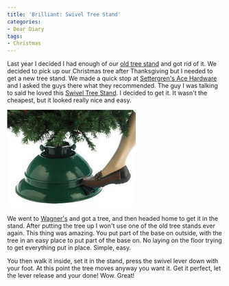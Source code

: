 ```yaml
---
title: 'Brilliant: Swivel Tree Stand'
categories:
- Dear Diary
tags:
- Christmas
---
```


Last year I decided I had enough of our [old tree stand](http://www.amazon.com/dp/B000GRM230/?tag=thingelstad-20) and got rid of it. We decided to pick up our Christmas tree after Thanksgiving but I needed to get a new tree stand.
We made a quick stop at [Settergren's Ace Hardware](http://www.settergrenacehardware.com/) and I asked the guys there what they recommended. The guy I was talking to said he loved this [Swivel Tree Stand](http://www.amazon.com/dp/B003A5TXG4/?tag=thingelstad-20). I decided to get it. It wasn't the cheapest, but it looked really nice and easy.

[![](/assets/posts/2010/swivel-stand.png)](http://www.amazon.com/dp/B003A5TXG4/?tag=thingelstad-20)

We went to [Wagner's](http://www.wagnergreenhouses.com/) and got a tree, and then headed home to get it in the stand. After putting the tree up I won't use one of the old tree stands ever again. This thing was amazing. You put part of the base on outside, with the tree in an easy place to put part of the base on. No laying on the floor trying to get everything put in place. Simple, easy.

You then walk it inside, set it in the stand, press the swivel lever down with your foot. At this point the tree moves anyway you want it. Get it perfect, let the lever release and your done! Wow. Great!
